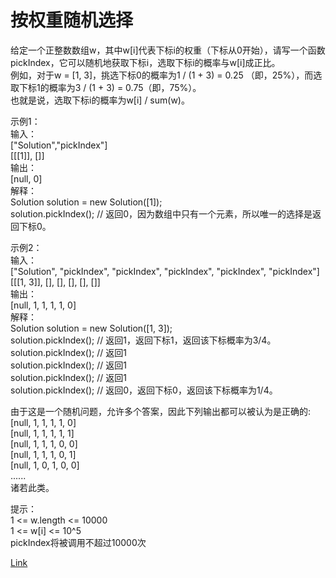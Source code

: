<h1>按权重随机选择</h1>

给定一个正整数数组w，其中w[i]代表下标i的权重（下标从0开始），请写一个函数pickIndex，它可以随机地获取下标i，选取下标i的概率与w[i]成正比。</br>
例如，对于w = [1, 3]，挑选下标0的概率为1 / (1 + 3) = 0.25 （即，25%），而选取下标1的概率为3 / (1 + 3) = 0.75（即，75%）。</br>
也就是说，选取下标i的概率为w[i] / sum(w)。</br>

示例1：</br>
输入：</br>
["Solution","pickIndex"]</br>
[[[1]], []]</br>
输出：</br>
[null, 0]</br>
解释：</br>
Solution solution = new Solution([1]);</br>
solution.pickIndex(); // 返回0，因为数组中只有一个元素，所以唯一的选择是返回下标0。</br>

示例2：</br>
输入：</br>
["Solution", "pickIndex", "pickIndex", "pickIndex", "pickIndex", "pickIndex"]</br>
[[[1, 3]], [], [], [], [], []]</br>
输出：</br>
[null, 1, 1, 1, 1, 0]</br>
解释：</br>
Solution solution = new Solution([1, 3]);</br>
solution.pickIndex(); // 返回1，返回下标1，返回该下标概率为3/4。</br>
solution.pickIndex(); // 返回1</br>
solution.pickIndex(); // 返回1</br>
solution.pickIndex(); // 返回1</br>
solution.pickIndex(); // 返回0，返回下标0，返回该下标概率为1/4。</br>

由于这是一个随机问题，允许多个答案，因此下列输出都可以被认为是正确的:</br>
[null, 1, 1, 1, 1, 0]</br>
[null, 1, 1, 1, 1, 1]</br>
[null, 1, 1, 1, 0, 0]</br>
[null, 1, 1, 1, 0, 1]</br>
[null, 1, 0, 1, 0, 0]</br>
......</br>
诸若此类。</br>

提示：</br>
1 <= w.length <= 10000</br>
1 <= w[i] <= 10^5</br>
pickIndex将被调用不超过10000次</br>

[Link](https://leetcode-cn.com/problems/random-pick-with-weight/)